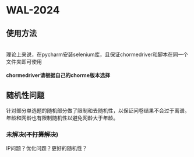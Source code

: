 # WAL-2024
## 使用方法
<br>理论上来说，在pycharm安装selenium库，且保证chormedriver和脚本在同一个文件夹即可使用</br> 
<br>**chormedriver请根据自己的chorme版本选择**</br>
## 随机性问题
<p>针对部分单选题的随机部分做了限制和去随机性，以保证问卷结果不会过于离谱。年龄和网龄也有限制随机性以避免网龄大于年龄。</p>

### 未解决(~~不打算解决~~)
<p>IP问题？优化问题？更好的随机性？</p>
